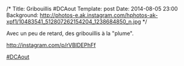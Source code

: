 /*
Title: Gribouillis #DCAout
Template: post
Date: 2014-08-05 23:00
Background: http://photos-e.ak.instagram.com/hphotos-ak-xpf1/10483541_512807262154204_1238684850_n.jpg
*/

Avec un peu de retard, des gribouillis à la "plume".

http://instagram.com/p/rVBlDEPhFf

[#DCAout](https://twitter.com/search?q=%23DCAout)
